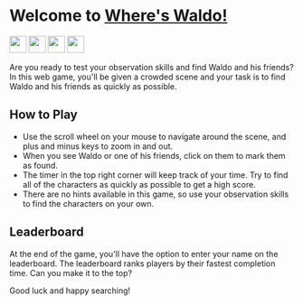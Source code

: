<h1>Welcome to <a href="https://ihascats.github.io/photo-tagging-app">Where's Waldo!</a></h1>

<p>
<img src="https://img.shields.io/badge/React.js-3C005A?style=for-the-badge&logo=react&logoColor=white" height=30>
<img src="https://img.shields.io/badge/Firebase-3C005A?style=for-the-badge&logo=firebase&logoColor=white" height=30>
<img src="https://img.shields.io/badge/JavaScript-3C005A?style=for-the-badge&logo=javascript&logoColor=white" height=30>
<img src="https://img.shields.io/badge/CSS3-3C005A?style=for-the-badge&logo=css3&logoColor=white" height=30>
</p>

<p>Are you ready to test your observation skills and find Waldo and his friends? In this web game, you'll be given a crowded scene and your task is to find Waldo and his friends as quickly as possible.</p>

<h2>How to Play</h2>

<ul>
  <li>Use the scroll wheel on your mouse to navigate around the scene, and plus and minus keys to zoom in and out.</li>
  <li>When you see Waldo or one of his friends, click on them to mark them as found.</li>
  <li>The timer in the top right corner will keep track of your time. Try to find all of the characters as quickly as possible to get a high score.</li>
  <li>There are no hints available in this game, so use your observation skills to find the characters on your own.</li>
</ul>

<h2>Leaderboard</h2>

<p>At the end of the game, you'll have the option to enter your name on the leaderboard. The leaderboard ranks players by their fastest completion time. Can you make it to the top?</p>

<p>Good luck and happy searching!</p>
